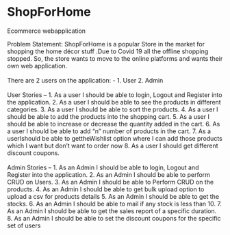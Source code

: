 # ShopForHome
Ecommerce webapplication 

Problem Statement: 
    ShopForHome is a popular Store in the market for shopping the home décor stuff .Due to
    Covid 19 all the offline shopping stopped. So, the store wants to move to the online platforms and wants their
    own web application.
<br>    
There are 2 users on the application: -
    1. User
    2. Admin
<br>    
User Stories –
    1. As a user I should be able to login, Logout and Register into the application.
    2. As a user I should be able to see the products in different categories.
    3. As a user I should be able to sort the products.
    4. As a user I should be able to add the products into the shopping cart.
    5. As a user I should be able to increase or decrease the quantity added in the cart.
    6. As a user I should be able to add “n” number of products in the cart.
    7. As a userIshould be able to gettheWishlist option where I can add those products which I want but
    don’t want to order now
    8. As a user I should get different discount coupons.
<br>   
Admin Stories –
    1. As an Admin I should be able to login, Logout and Register into the application.
    2. As an Admin I should be able to perform CRUD on Users.
    3. As an Admin I should be able to Perform CRUD on the products.
    4. As an Admin I should be able to get bulk upload option to upload a csv for products details
    5. As an Admin I should be able to get the stocks.
    6. As an Admin I should be able to mail if any stock is less than 10.
    7. As an Admin I should be able to get the sales report of a specific duration.
    8. As an Admin I should be able to set the discount coupons for the specific set of users
